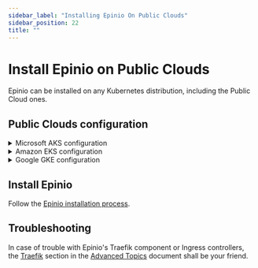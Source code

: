 ```yaml
---
sidebar_label: "Installing Epinio On Public Clouds"
sidebar_position: 22
title: ""
---
```


# Install Epinio on Public Clouds

Epinio can be installed on any Kubernetes distribution, including the Public Cloud ones.

## Public Clouds configuration

<details>
<summary>Microsoft AKS configuration</summary>

### AKS prerequisites

* Epinio has been tested with AKS version **v1.21.9**
* To just try out Epinio, e.g. 2 **Standard_D2_v2** nodes are sufficient

### Create an AKS cluster

If you do not have an existing cluster, follow the [quickstart](https://docs.microsoft.com/en-us/azure/aks/kubernetes-walkthrough) to create an AKS cluster.

:::caution

In AKS, Epinio must be installed with an external registry because due to a [change](https://github.com/epinio/epinio/issues/1373#issuecomment-1105231113) in Azure, we cannot use internal registry anymore.

:::
</details>

<details>
<summary>Amazon EKS configuration</summary>

### EKS prerequisites

* Epinio has been tested with EKS version **v1.22**, **v1.23** and **v1.24**
* To just try out Epinio, e.g. 2 **t3a.large** nodes are sufficient

### Create an EKS cluster

If you do not have an existing cluster, follow the [quickstart](https://docs.aws.amazon.com/eks/latest/userguide/getting-started.html) to create an EKS cluster.

Details can be found in the dedicated [EKS documentation](./install_epinio_on_eks.md).

</details>

<details>
<summary>Google GKE configuration</summary>

### GKE prerequisites

* Epinio has been tested with GKE version **v1.21.9**
* To just try out Epinio, e.g. 1 **n2-standard-4** node is sufficient

### Create a GKE cluster

If you do not have an existing cluster, follow the [quickstart](https://cloud.google.com/kubernetes-engine/docs/quickstart) to create a GKE cluster.
</details>

## Install Epinio

Follow the [Epinio installation process](../installation/install_epinio.md).

## Troubleshooting

In case of trouble with Epinio's Traefik component or Ingress controllers, the [Traefik](../explanations/advanced.md#traefik) section in the [Advanced Topics](../explanations/advanced.md) document shall be your friend.
